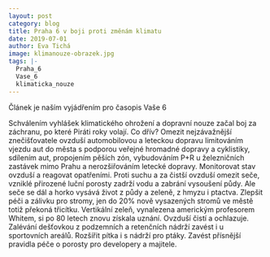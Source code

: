 ```yaml
---
layout: post
category: blog
title: Praha 6 v boji proti změnám klimatu
date: 2019-07-01
author: Eva Tichá
image: klimanouze-obrazek.jpg
tags: |-
  Praha_6
  Vase_6
  klimaticka_nouze
---
```

Článek je naším vyjádřením pro časopis Vaše 6

Schválením vyhlášek klimatického ohrožení a dopravní nouze začal boj za záchranu, po které Piráti roky volají. Co dřív?
Omezit nejzávažnější znečišťovatele ovzduší automobilovou a leteckou dopravu limitováním vjezdu aut do města s podporou veřejné hromadné dopravy a cyklistiky, sdílením aut, propojením pěších zón, vybudováním P+R u železničních zastávek mimo Prahu a nerozšiřováním letecké dopravy. Monitorovat stav ovzduší a reagovat opatřeními. 
Proti suchu a za čistší ovzduší omezit seče, vzniklé přirozené luční porosty zadrží vodu a zabrání vysoušení půdy. Ale seče se dál a horko vysává život z půdy a zeleně, z hmyzu i ptactva. Zlepšit péči a zálivku pro stromy, jen do 20% nově vysazených stromů ve městě totiž překoná třicítku.
Vertikální zeleň, vynalezena americkým profesorem Whitem, si po 80 letech znovu získala uznání. Ovzduší čistí a ochlazuje. Zalévání dešťovkou z podzemních a retenčních nádrží zavést i u sportovních areálů.  Rozšířit pítka i s nádrží pro ptáky. Zavést přísnější pravidla péče o porosty pro developery a majitele.
